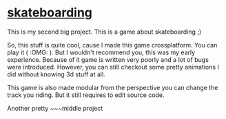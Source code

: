 # [skateboarding](https://nottgy.github.io/einstain/skateboarding/skateboarding.html)

This is my second big project. This is a game about skateboarding ;)

So, this stuff is quite cool, cause I made this game crossplatform.
You can play it ( :OMG: ). But I wouldn't recommend you, this was my early experience.
Because of it game is written very poorly and a lot of bugs were introduced.
However, you can still checkout some pretty animations I did without knowing 3d stuff at all.

This game is also made modular from the perspective you can change the track you riding.
But it still requires to edit source code.

Another pretty ~~~middle project
